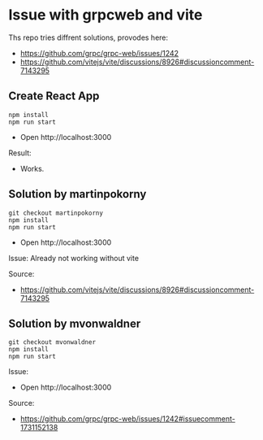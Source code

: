 # Issue with grpcweb and vite

Ths repo tries diffrent solutions, provodes here:

* https://github.com/grpc/grpc-web/issues/1242
* https://github.com/vitejs/vite/discussions/8926#discussioncomment-7143295


## Create React App

```
npm install
npm run start
```

* Open http://localhost:3000

Result: 

* Works.

## Solution by martinpokorny

```
git checkout martinpokorny
npm install
npm run start
```

* Open http://localhost:3000

Issue: Already not working without vite

> 

Source:

* https://github.com/vitejs/vite/discussions/8926#discussioncomment-7143295

## Solution by mvonwaldner

```
git checkout mvonwaldner
npm install
npm run start
```

Issue:

> 

* Open http://localhost:3000

Source:

* https://github.com/grpc/grpc-web/issues/1242#issuecomment-1731152138
